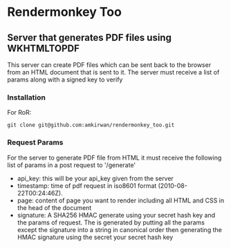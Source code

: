 # Rendermonkey Too

## Server that generates PDF files using WKHTMLTOPDF

This server can create PDF files which can be sent back to the browser from an HTML document that is sent to it. The server must receive a list of params along with a signed key to verify

### Installation

For RoR:

    git clone git@github.com:amkirwan/rendermonkey_too.git


### Request Params

For the server to generate PDF file from HTML it must receive the following list of params in a post request to '/generate'

* api_key: this will be your api_key given from the server
* timestamp: time of pdf request in iso8601 format (2010-08-22T00:24:46Z).
* page: content of page you want to render including all HTML and CSS in the head of the document
* signature: A SHA256 HMAC generate using your secret hash key and the params of request. The is generated by putting all the params except the   		signature into a string in canonical order then generating the HMAC signature using the secret your secret hash key
